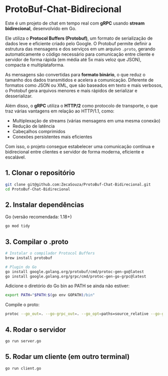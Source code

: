 ﻿# ProtoBuf-Chat-Bidirecional

Este é um projeto de chat em tempo real com **gRPC** usando **stream bidirecional**, desenvolvido em Go.

Ele utiliza o **Protocol Buffers (Protobuf)**, um formato de serialização de dados leve e eficiente criado pelo Google. O Protobuf permite definir a estrutura das mensagens e dos serviços em um arquivo `.proto`, gerando automaticamente o código necessário para comunicação entre cliente e servidor de forma rápida (em média até 5x mais veloz que JSON), compacta e multiplataforma.

As mensagens são convertidas para **formato binário**, o que reduz o tamanho dos dados transmitidos e acelera a comunicação. Diferente de formatos como JSON ou XML, que são baseados em texto e mais verbosos, o Protobuf gera arquivos menores e mais rápidos de serializar e desserializar.

Além disso, o **gRPC** utiliza o **HTTP/2** como protocolo de transporte, o que traz várias vantagens em relação ao HTTP/1.1, como:

- Multiplexação de streams (várias mensagens em uma mesma conexão)
- Redução de latência
- Cabeçalhos comprimidos
- Conexões persistentes mais eficientes

Com isso, o projeto consegue estabelecer uma comunicação contínua e bidirecional entre clientes e servidor de forma moderna, eficiente e escalável.



## 1. Clonar o repositório

```bash
git clone git@github.com:ZecaSouza/ProtoBuf-Chat-Bidirecional.git
cd ProtoBuf-Chat-Bidirecional
```

## 2. Instalar dependências
Go (versão recomendada: 1.18+)

```bash
go mod tidy
```
## 3. Compilar o .proto
```bash
# Instalar o compilador Protocol Buffers
brew install protobuf

# Plugin do Go
go install google.golang.org/protobuf/cmd/protoc-gen-go@latest
go install google.golang.org/grpc/cmd/protoc-gen-go-grpc@latest
```
Adicione o diretório do Go bin ao PATH se ainda não estiver:
```bash
export PATH="$PATH:$(go env GOPATH)/bin"
```
Compile o proto:
```bash
protoc --go_out=. --go-grpc_out=. --go_opt=paths=source_relative --go-grpc_opt=paths=source_relative chat/chat.proto
```

## 4. Rodar o servidor
```bash
go run server.go
```

## 5. Rodar um cliente (em outro terminal)
```bash
go run client.go
```
